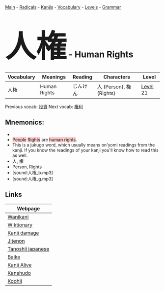 <style> bigfont {font-size: 100px}</style>
[Main](../README.md) -
[Radicals](../radicals.md) -
[Kanjis](../kanjis.md) -
[Vocabulary](../vocabulary.md) -
[Levels](../levels.md) -
[Grammar](../grammar.md)
# <bigfont> 人権</bigfont> - Human Rights 

| Vocabulary | Meanings | Reading | Characters | Level |
| --- | --- | --- | --- | --- |
| 人権 | Human Rights | じんけん |  [人](../kanjis/人.md) (Person), [権](../kanjis/権.md) (Rights) | [Level 21](../levels/wk_level21.md) |

Previous vocab: [投資](投資.md) Next vocab: [権利](権利.md) 

## Mnemonics:

* 
* <span style="background-color:#ffcccb"> People</span> <span style="background-color:#ffcccb"> Rights</span> are <span style="background-color:#ffcccb"> human rights</span>.
* This is a jukugo word, which usually means on'yomi readings from the kanji. If you know the readings of your kanji you'll know how to read this as well.
* 人, 権
* Person, Rights
* [sound:人権_b.mp3]
* [sound:人権_g.mp3]


## Links 

| Webpage |
| --- |
| [Wanikani          ](https://www.wanikani.com/kanji/人権) |
| [Wiktionary        ](https://en.wiktionary.org/wiki/人権) |
| [Kanji damage      ](http://www.kanjidamage.com/kanji/search?utf8=✓&q=人権) |
| [Jitenon           ](https://jitenon.com/kanji/人権) |
| [Tanoshii japanese ](https://www.tanoshiijapanese.com/dictionary/kanji.cfm?k=人権) |
| [Baike             ](https://baike.baidu.com/item/人権) |
| [Kanji Alive       ](https://app.kanjialive.com/人権) |
| [Kanshudo          ](https://www.kanshudo.com/searchmn?q=人権) |
| [Koohii            ](https://kanji.koohii.com/study/kanji/人権) |
